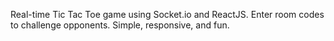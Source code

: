 Real-time Tic Tac Toe game using Socket.io and ReactJS. Enter room codes to challenge opponents. Simple, responsive, and fun.
